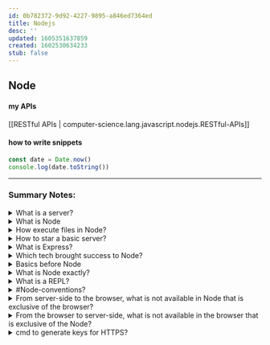 ```yaml
---
id: 0b782372-9d92-4227-9895-a846ed7364ed
title: Nodejs
desc: ''
updated: 1605351637859
created: 1602530634233
stub: false
---
```


## Node


#### my APIs
 [[RESTful APIs | computer-science.lang.javascript.nodejs.RESTful-APIs]]

#### how to write snippets

```javascript {cmd="node"}
const date = Date.now()
console.log(date.toString())
```
---

### Summary Notes:

<details><summary>
What is a server?
</summary>
A Computer that we're talking to in order to send and receive data.
In fact one App request data to a server that send back a response.
- communication
- Server is a trust environment
- JS server-side is NodeJS
</details>

<details><summary>
What is Node
</summary>

Node is a runtime environment, 
can do computerish things while JS can only do Browser things.
</details>

<details><summary>
How execute files in Node?
</summary>
ex. file name app.js
Terminal -> > Node app
</details>

<details><summary>
How to star a basic server?
</summary>

```javascript
let http = require("http");
let ourApp = http.createServer((req, res) => {
  // console.log(req.url);
  if (req.url == "/") {
    res.end("Hello, welcome to our website");
  }
  if (req.url == "/about") {
    res.end("Thanks for visiting us");
  }
  res.end("page not available, sorry.");
});
ourApp.listen(3000);

// Terminal command: Node test
```
</details>


<details><summary>
What is Express?
</summary>
Fast, unopinionated, minimalist web framework for Node.js
</details>

<details><summary>
Which tech brought success to Node?
</summary>
NPM, MongoDB, RESTful API and JSON, ExpressJS.
</details>

<details><summary>
Basics before Node
</summary>

#Interpreters -> execute directly source code (basically they read and compile); an example is #v8 Chrome JS engine.
#Compilers -> from source they create an executable file (a file a computer can execute)
#transpilers -> one source code into another source code (CoffeeScript into JS, Less in CSS)
Modern day computer understand 1010001011...( #low-level ) you normally write #high-level code / language
</details>

<details><summary>
What is Node exactly?
</summary>

web browser App take the #source-code to ->  #v8 ... -> execute.
Node is a #server-side javascript #runtime-environment.
Is built on top of #v8 Chrome JS engine.
#v8 can be called as well a JavaScript #interpreter
It's a #C++ application that now run 2 Apps:
- Script processor: in Terminal use cmd: > Node fileName
- REPL (start after you typed Node as a cmd)
It's #non-blocking-IO (tasks keeping to be added to the task list) and has a #single-threated (one task at the time) but at the same time, ==it can schedule thing for later and can keep prioritising tasks as they get added==
When you run a Node App you just specified and 'entry file'.

- you use Node specifying the file required:
```javascript
 // where I need the file
var lib = require('./lib')
 // to export the file
module.exports = whatever
```
</details>

<details><summary>
What is a REPL?
</summary>
Read Eval Print Loop (infinite repeated task)
</details>

<details><summary>
 #Node-conventions?
</summary>

- package.json:
  * it contain project basic info
  * dependencies (external code that I want to leverage on my app)
- package-lock.json: the exact version used to create the App is 'locked' so, future updates cannot break my App
- .npmrc: contain a token that let you to do things but only for you, not an anonymous user
- common testing files contain:
  * travis.yml
  * jshintrc
- #VCS normally as a:
  * .git file
  * .gitignore
- readme.md: normally in the root directory
- code comments rules (above code):
  * @Param
  * @TODO
  * @Author
  * @Date
  (or just use GIT that better comment who's doing what etc. )
- environments and configuration:
  * start App with: NODE_ENV=myEnvironmentName node index.js
  in a congif.js file
  * and used a switch as: process.env.NODE_ENV
- Start your app with every configuration variable you're going to need for that environment:
DBpassword=myDBpassword apiToken=mySecretToken
port=thePortlShouldRunOn foo=bar node index.js
- .env file ignore by source control
- style guide for Node: Airbnb and linters such as: jshint and jslint
- error handling:
  Functions should callback two parameters
  - An error (if any)
  - Data being returned (if any)
  - ErrBack (from Express convention):
  ```javascript
  exampleFunction(function(err,data){
  // Check the error
  // Do stuff with the data
  });
  ```
- avoid throwing Exceptions 'cause it kill the App since Node is single-threaded
- avoid use G lobals since create polluted namespaces
</details>

<details><summary>
From server-side to the browser, what is not available in Node that is exclusive of the browser?
</summary>

| &nbsp; | &nbsp; |
|--|--|
window.open | document
window.location | document.body
window.navigator | onchange
window.origin | onclick
window.focus | onblur
window.blur | oncopy
window.scroll | oncut
window.alert | onscroll
window.localstorage | onmouseenter
window.onload | onmouseleave
</details>

<details><summary>
From the browser to server-side, what is not available in the browser that is exclusive of the Node?
</summary>
Interact with the Filesystem, with the OS etc. and there's no way End users can see your code.
</details>

<details><summary>
cmd to generate keys for HTTPS?
</summary>

## Keygen cmd:
->
openssl req -newkey rsa:2048 -new -nodes -x509 -days 3650 -keyout key.pem -out cert.pem
</details>
